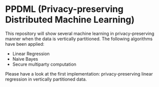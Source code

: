 # PPDML (Privacy-preserving Distributed Machine Learning)

This repository will show several machine learning in privacy-preserving manner when the data is vertically partitioned. 
The following algorithms have been applied:
* Linear Regression
* Naive Bayes
* Secure multiparty computation

Please have a look at the first implementation: privacy-preserving linear regression in vertically partitioned data.
